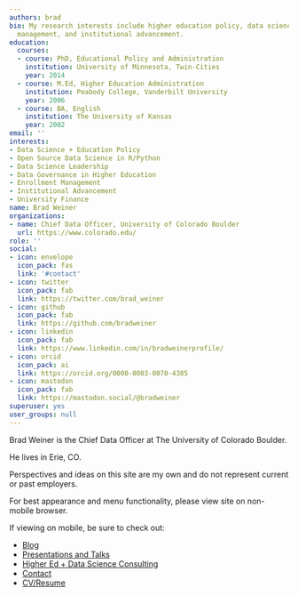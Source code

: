 ```yaml
---
authors: brad
bio: My research interests include higher education policy, data science, enrollment
  management, and institutional advancement.
education:
  courses:
  - course: PhD, Educational Policy and Administration
    institution: University of Minnesota, Twin-Cities
    year: 2014
  - course: M.Ed, Higher Education Administration
    institution: Peabody College, Vanderbilt University
    year: 2006
  - course: BA, English
    institution: The University of Kansas
    year: 2002
email: ''
interests:
- Data Science + Education Policy
- Open Source Data Science in R/Python
- Data Science Leadership
- Data Governance in Higher Education
- Enrollment Management
- Institutional Advancement
- University Finance
name: Brad Weiner
organizations:
- name: Chief Data Officer, University of Colorado Boulder
  url: https://www.colorado.edu/
role: ''
social:
- icon: envelope
  icon_pack: fas
  link: '#contact'
- icon: twitter
  icon_pack: fab
  link: https://twitter.com/brad_weiner
- icon: github
  icon_pack: fab
  link: https://github.com/bradweiner
- icon: linkedin
  icon_pack: fab
  link: https://www.linkedin.com/in/bradweinerprofile/
- icon: orcid
  icon_pack: ai
  link: https://orcid.org/0000-0003-0070-4385
- icon: mastodon
  icon_pack: fab
  link: https://mastodon.social/@bradweiner
superuser: yes
user_groups: null
---
```


Brad Weiner is the Chief Data Officer at The University of Colorado Boulder.

He lives in Erie, CO.

Perspectives and ideas on this site are my own and do not represent current or past employers.

For best appearance and menu functionality, please view site on non-mobile browser.

If viewing on mobile, be sure to check out:

-   [Blog](https://bradweiner.info/post/)
-   [Presentations and Talks](https://bradweiner.info/talk)
-   [Higher Ed + Data Science Consulting](https://bradweiner.info/consulting/)
-   [Contact](https://bradweiner.info/#contact)
-   [CV/Resume](https://bradweiner.info/files/weiner_brad_resume.pdf)
